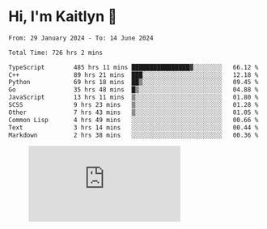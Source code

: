 # Hi, I'm Kaitlyn 👋
<!--START_SECTION:waka-->

```txt
From: 29 January 2024 - To: 14 June 2024

Total Time: 726 hrs 2 mins

TypeScript        485 hrs 11 mins ████████████████▓░░░░░░░░   66.12 %
C++               89 hrs 21 mins  ███░░░░░░░░░░░░░░░░░░░░░░   12.18 %
Python            69 hrs 18 mins  ██▒░░░░░░░░░░░░░░░░░░░░░░   09.45 %
Go                35 hrs 48 mins  █▒░░░░░░░░░░░░░░░░░░░░░░░   04.88 %
JavaScript        13 hrs 11 mins  ▒░░░░░░░░░░░░░░░░░░░░░░░░   01.80 %
SCSS              9 hrs 23 mins   ▒░░░░░░░░░░░░░░░░░░░░░░░░   01.28 %
Other             7 hrs 43 mins   ▒░░░░░░░░░░░░░░░░░░░░░░░░   01.05 %
Common Lisp       4 hrs 49 mins   ░░░░░░░░░░░░░░░░░░░░░░░░░   00.66 %
Text              3 hrs 14 mins   ░░░░░░░░░░░░░░░░░░░░░░░░░   00.44 %
Markdown          2 hrs 38 mins   ░░░░░░░░░░░░░░░░░░░░░░░░░   00.36 %
```

<!--END_SECTION:waka-->

<figure><embed src="https://wakatime.com/share/@018d58bc-3d22-46c9-b2d7-4ed36fb8172d/243b5d9b-77cd-4133-89ff-dcc8f225fa18.svg"></embed></figure>

